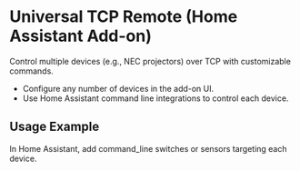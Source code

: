 # Universal TCP Remote (Home Assistant Add-on)

Control multiple devices (e.g., NEC projectors) over TCP with customizable commands.
- Configure any number of devices in the add-on UI.
- Use Home Assistant command line integrations to control each device.

## Usage Example

In Home Assistant, add command_line switches or sensors targeting each device.
